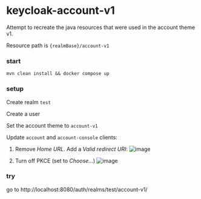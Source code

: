 # keycloak-account-v1

Attempt to recreate the java resources that were used in the account theme v1.

Resource path is `{realmBase}/account-v1`

### start
```
mvn clean install && docker compose up
```

### setup
Create realm `test`

Create a user

Set the account theme to `account-v1`

Update `account` and `account-console` clients:

1. Remove *Home URL*. Add a *Valid redirect URI*:
![image](https://github.com/xgp/keycloak-account-v1/assets/244253/b0c9fb5f-4375-4951-b8ce-f92956583c30)

2. Turn off PKCE (set to *Choose...*)
![image](https://github.com/xgp/keycloak-account-v1/assets/244253/b4333b9c-f238-4384-afd5-8707f716dd53)

### try

go to http://localhost:8080/auth/realms/test/account-v1/
